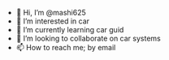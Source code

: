 - 👋 Hi, I’m @mashi625
- 👀 I’m interested in car
- 🌱 I’m currently learning car guid
- 💞️ I’m looking to collaborate on car systems
- 📫 How to reach me; by email

<!---
mashi625/mashi625 is a ✨ special ✨ repository because its `README.md` (this file) appears on your GitHub profile.
You can click the Preview link to take a look at your changes.
--->
